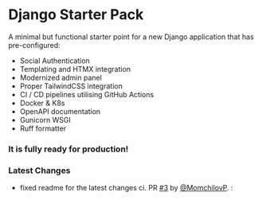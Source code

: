 # Django Starter Pack

A minimal but functional starter point for a new Django application that has pre-configured:
- Social Authentication
- Templating and HTMX integration
- Modernized admin panel
- Proper TailwindCSS integration
- CI / CD pipelines utilising GitHub Actions
- Docker & K8s
- OpenAPI documentation
- Gunicorn WSGI
- Ruff formatter

### It is fully ready for production!

### Latest Changes

* fixed readme for the latest changes ci. PR [#3](https://github.com/MomchilovP/django-starter-pack/pull/3) by [@MomchilovP](https://github.com/MomchilovP).
:
